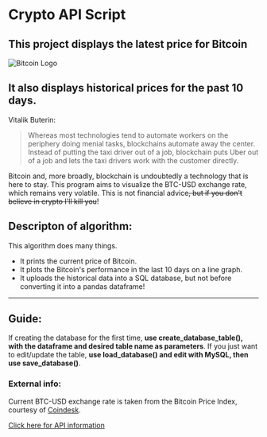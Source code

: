 # Crypto API Script

## This project displays the latest price for Bitcoin
![Bitcoin Logo](https://upload.wikimedia.org/wikipedia/commons/thumb/9/9a/BTC_Logo.svg/1920px-BTC_Logo.svg.png)
## It also displays historical prices for the past 10 days.

Vitalik Buterin:
> Whereas most technologies tend to automate workers on the periphery doing menial tasks, blockchains automate away the center. Instead of putting the taxi driver out of a job, blockchain puts Uber out of a job and lets the taxi drivers work with the customer directly.

Bitcoin and, more broadly, blockchain is undoubtedly a technology that is here to stay.
This program aims to visualize the BTC-USD exchange rate, which remains very volatile.
This is not financial advice~~, but if you don't believe in crypto I'll kill you~~!

## Descripton of algorithm:

This algorithm does many things.
- It prints the current price of Bitcoin.
- It plots the Bitcoin's performance in the last 10 days on a line graph.
- It uploads the historical data into a SQL database, but not before converting it into a pandas dataframe!
---
## Guide:

If creating the database for the first time, **use create_database_table(), with the dataframe and desired table name as parameters**.
If you just want to edit/update the table, **use load_database() and edit with MySQL, then use save_database()**.

### External info:

Current BTC-USD exchange rate is taken from the Bitcoin Price Index, courtesy of [Coindesk](https://www.coindesk.com/).

[Click here for API information](https://www.coindesk.com/coindesk-api)